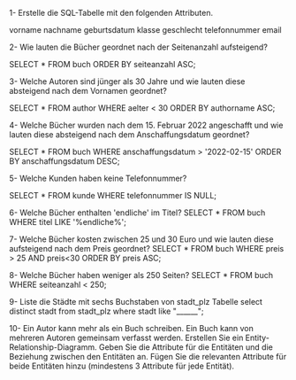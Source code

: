 1- Erstelle die SQL-Tabelle mit den folgenden Attributen.

vorname
nachname
geburtsdatum
klasse
geschlecht
telefonnummer
email

2- Wie lauten die Bücher geordnet nach der Seitenanzahl aufsteigend?

SELECT \* FROM buch ORDER BY seiteanzahl ASC;

3- Welche Autoren sind jünger als 30 Jahre und wie lauten diese absteigend nach dem Vornamen geordnet?

SELECT \* FROM author WHERE aelter < 30 ORDER BY authorname ASC;

4- Welche Bücher wurden nach dem 15. Februar 2022 angeschafft und wie lauten diese absteigend nach dem Anschaffungsdatum geordnet?

SELECT \* FROM buch WHERE anschaffungsdatum > '2022-02-15' ORDER BY anschaffungsdatum DESC;

5- Welche Kunden haben keine Telefonnummer?

SELECT \* FROM kunde WHERE telefonnummer IS NULL;

6- Welche Bücher enthalten 'endliche' im Titel?
SELECT \* FROM buch WHERE titel LIKE '%endliche%';

7- Welche Bücher kosten zwischen 25 und 30 Euro und wie lauten diese aufsteigend nach dem Preis geordnet?
SELECT \* FROM buch WHERE preis > 25 AND preis<30 ORDER BY preis ASC;

8- Welche Bücher haben weniger als 250 Seiten?
SELECT \* FROM buch WHERE seiteanzahl < 250;

9- Liste die Städte mit sechs Buchstaben von stadt_plz Tabelle
select distinct stadt from stadt_plz
where stadt like "\_\_\_\_\_\_";


10- Ein Autor kann mehr als ein Buch schreiben. Ein Buch kann von mehreren Autoren gemeinsam verfasst werden. Erstellen Sie ein Entity-Relationship-Diagramm. Geben Sie die Attribute für die Entitäten und die Beziehung zwischen den Entitäten an. Fügen Sie die relevanten Attribute für beide Entitäten hinzu (mindestens 3 Attribute für jede Entität).



